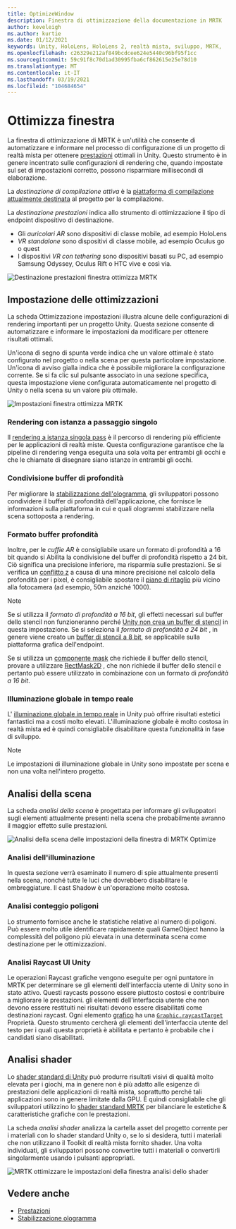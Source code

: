 ```yaml
---
title: OptimizeWindow
description: Finestra di ottimizzazione della documentazione in MRTK
author: keveleigh
ms.author: kurtie
ms.date: 01/12/2021
keywords: Unity, HoloLens, HoloLens 2, realtà mista, sviluppo, MRTK,
ms.openlocfilehash: c26329e212af849bcdcee624e5440c96bf95f1cc
ms.sourcegitcommit: 59c91f8c70d1ad30995fba6cf862615e25e78d10
ms.translationtype: MT
ms.contentlocale: it-IT
ms.lasthandoff: 03/19/2021
ms.locfileid: "104684654"
---
```

# <a name="optimize-window"></a>Ottimizza finestra

La finestra di ottimizzazione di MRTK è un'utilità che consente di automatizzare e informare nel processo di configurazione di un progetto di realtà mista per ottenere [prestazioni](../../performance/perf-getting-started.md) ottimali in Unity. Questo strumento è in genere incentrato sulle configurazioni di rendering che, quando impostate sul set di impostazioni corretto, possono risparmiare millisecondi di elaborazione.

La *destinazione di compilazione attiva* è la [piattaforma di compilazione attualmente destinata](https://docs.unity3d.com/Manual/BuildSettings.html) al progetto per la compilazione.

La *destinazione prestazioni* indica allo strumento di ottimizzazione il tipo di endpoint dispositivo di destinazione.

- Gli *auricolari AR* sono dispositivi di classe mobile, ad esempio HoloLens
- *VR standalone* sono dispositivi di classe mobile, ad esempio Oculus go o quest
- I dispositivi *VR con tethering* sono dispositivi basati su PC, ad esempio Samsung Odyssey, Oculus Rift o HTC vive e così via.

![Destinazione prestazioni finestra ottimizza MRTK](../images/performance/OptimizeWindowPerformanceTarget.jpg)

## <a name="setting-optimizations"></a>Impostazione delle ottimizzazioni

La scheda Ottimizzazione impostazioni illustra alcune delle configurazioni di rendering importanti per un progetto Unity. Questa sezione consente di automatizzare e informare le impostazioni da modificare per ottenere risultati ottimali.

Un'icona di segno di spunta verde indica che un valore ottimale è stato configurato nel progetto o nella scena per questa particolare impostazione. Un'icona di avviso gialla indica che è possibile migliorare la configurazione corrente. Se si fa clic sul pulsante associato in una sezione specifica, questa impostazione viene configurata automaticamente nel progetto di Unity o nella scena su un valore più ottimale.

![Impostazioni finestra ottimizza MRTK](../images/performance/OptimizeWindow_Settings.png)

### <a name="single-pass-instanced-rendering"></a>Rendering con istanza a passaggio singolo

Il [rendering a istanza singola pass](https://docs.unity3d.com/Manual/SinglePassInstancing.html) è il percorso di rendering più efficiente per le applicazioni di realtà miste. Questa configurazione garantisce che la pipeline di rendering venga eseguita una sola volta per entrambi gli occhi e che le chiamate di disegnare siano istanze in entrambi gli occhi.

### <a name="depth-buffer-sharing"></a>Condivisione buffer di profondità

Per migliorare la [stabilizzazione dell'ologramma](../../performance/hologram-Stabilization.md), gli sviluppatori possono condividere il buffer di profondità dell'applicazione, che fornisce le informazioni sulla piattaforma in cui e quali ologrammi stabilizzare nella scena sottoposta a rendering.

### <a name="depth-buffer-format"></a>Formato buffer profondità

Inoltre, per le *cuffie AR* è consigliabile usare un formato di profondità a 16 bit quando si Abilita la condivisione del buffer di profondità rispetto a 24 bit. Ciò significa una precisione inferiore, ma risparmia sulle prestazioni. Se si verifica un [conflitto z](https://en.wikipedia.org/wiki/Z-fighting) a causa di una minore precisione nel calcolo della profondità per i pixel, è consigliabile spostare il [piano di ritaglio](https://docs.unity3d.com/Manual/class-Camera.html) più vicino alla fotocamera (ad esempio, 50m anziché 1000).

> [!NOTE]
> Se si utilizza il *formato di profondità a 16 bit*, gli effetti necessari sul buffer dello stencil non funzioneranno perché [Unity non crea un buffer di stencil](https://docs.unity3d.com/ScriptReference/RenderTexture-depth.html) in questa impostazione. Se si seleziona il *formato di profondità a 24 bit* , in genere viene creato un [buffer di stencil a 8 bit](https://docs.unity3d.com/Manual/SL-Stencil.html), se applicabile sulla piattaforma grafica dell'endpoint.
>
> Se si utilizza un [componente mask](https://docs.unity3d.com/Manual/script-Mask.html) che richiede il buffer dello stencil, provare a utilizzare [RectMask2D](https://docs.unity3d.com/Manual/script-RectMask2D.html) , che non richiede il buffer dello stencil e pertanto può essere utilizzato in combinazione con un formato di *profondità a 16 bit*.

### <a name="real-time-global-illumination"></a>Illuminazione globale in tempo reale

L' [illuminazione globale in tempo reale](https://docs.unity3d.com/Manual/GIIntro.html) in Unity può offrire risultati estetici fantastici ma a costi molto elevati. L'illuminazione globale è molto costosa in realtà mista ed è quindi consigliabile disabilitare questa funzionalità in fase di sviluppo.

> [!NOTE]
> Le impostazioni di illuminazione globale in Unity sono impostate per scena e non una volta nell'intero progetto.

## <a name="scene-analysis"></a>Analisi della scena

La scheda *analisi della scena* è progettata per informare gli sviluppatori sugli elementi attualmente presenti nella scena che probabilmente avranno il maggior effetto sulle prestazioni.

![Analisi della scena delle impostazioni della finestra di MRTK Optimize](../images/performance/OptimizeWindow_SceneAnalysis.png)

### <a name="lighting-analysis"></a>Analisi dell'illuminazione

In questa sezione verrà esaminato il numero di spie attualmente presenti nella scena, nonché tutte le luci che dovrebbero disabilitare le ombreggiature. Il cast Shadow è un'operazione molto costosa.

### <a name="polygon-count-analysis"></a>Analisi conteggio poligoni

Lo strumento fornisce anche le statistiche relative al numero di poligoni. Può essere molto utile identificare rapidamente quali GameObject hanno la complessità del poligono più elevata in una determinata scena come destinazione per le ottimizzazioni.

### <a name="unity-ui-raycast-analysis"></a>Analisi Raycast UI Unity

Le operazioni Raycast grafiche vengono eseguite per ogni puntatore in MRTK per determinare se gli elementi dell'interfaccia utente di Unity sono in stato attivo. Questi raycasts possono essere piuttosto costosi e contribuire a migliorare le prestazioni. gli elementi dell'interfaccia utente che non devono essere restituiti nei risultati devono essere disabilitati come destinazioni raycast. Ogni elemento [grafico](https://docs.unity3d.com/2018.4/Documentation/ScriptReference/UI.Graphic.html) ha una [`Graphic.raycastTarget`](https://docs.unity3d.com/2018.4/Documentation/ScriptReference/UI.Graphic-raycastTarget.html) Proprietà. Questo strumento cercherà gli elementi dell'interfaccia utente del testo per i quali questa proprietà è abilitata e pertanto è probabile che i candidati siano disabilitati.

## <a name="shader-analysis"></a>Analisi shader

Lo [shader standard di Unity](https://docs.unity3d.com/Manual/shader-StandardShader.html) può produrre risultati visivi di qualità molto elevata per i giochi, ma in genere non è più adatto alle esigenze di prestazioni delle applicazioni di realtà mista, soprattutto perché tali applicazioni sono in genere limitate dalla GPU. È quindi consigliabile che gli sviluppatori utilizzino lo [shader standard MRTK](../rendering/mrtk-standard-shader.md) per bilanciare le estetiche & caratteristiche grafiche con le prestazioni.

La scheda *analisi shader* analizza la cartella asset del progetto corrente per i materiali con lo shader standard Unity o, se lo si desidera, tutti i materiali che non utilizzano il Toolkit di realtà mista fornito shader. Una volta individuati, gli sviluppatori possono convertire tutti i materiali o convertirli singolarmente usando i pulsanti appropriati.

![MRTK ottimizzare le impostazioni della finestra analisi dello shader](../images/performance/OptimizeWindow_ShaderAnalysis.png)

## <a name="see-also"></a>Vedere anche

- [Prestazioni](../../performance/perf-getting-started.md)
- [Stabilizzazione ologramma](../../performance/hologram-stabilization.md)
